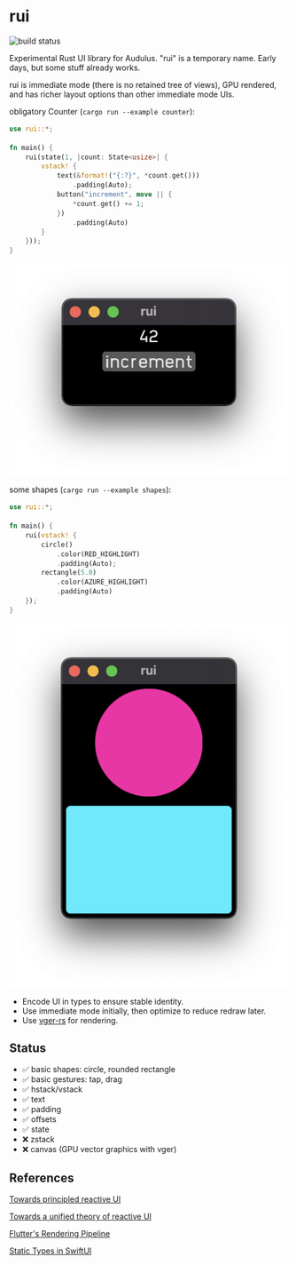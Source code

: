# rui

![build status](https://github.com/audulus/rui/actions/workflows/rust.yml/badge.svg)

Experimental Rust UI library for Audulus. "rui" is a temporary name. Early days, but some stuff already works.

rui is immediate mode (there is no retained tree of views), GPU rendered, and has richer layout options than other immediate mode UIs.

obligatory Counter (`cargo run --example counter`):

```Rust
use rui::*;

fn main() {
    rui(state(1, |count: State<usize>| {
        vstack! {
            text(&format!("{:?}", *count.get()))
                .padding(Auto);
            button("increment", move || {
                *count.get() += 1;
            })
                .padding(Auto)
        }
    }));
}
```

![counter screenshot](screenshots/counter.png)

some shapes (`cargo run --example shapes`):

```rust
use rui::*;

fn main() {
    rui(vstack! {
        circle()
            .color(RED_HIGHLIGHT)
            .padding(Auto);
        rectangle(5.0)
            .color(AZURE_HIGHLIGHT)
            .padding(Auto)
    });
}
```

![shapes screenshot](screenshots/shapes.png)

- Encode UI in types to ensure stable identity.
- Use immediate mode initially, then optimize to reduce redraw later.
- Use [vger-rs](https://github.com/audulus/vger-rs) for rendering.

## Status

- ✅ basic shapes: circle, rounded rectangle
- ✅ basic gestures: tap, drag
- ✅ hstack/vstack
- ✅ text
- ✅ padding
- ✅ offsets
- ✅ state
- ❌ zstack
- ❌ canvas (GPU vector graphics with vger)

## References

[Towards principled reactive UI](https://raphlinus.github.io/rust/druid/2020/09/25/principled-reactive-ui.html)

[Towards a unified theory of reactive UI](https://raphlinus.github.io/ui/druid/2019/11/22/reactive-ui.html)

[Flutter's Rendering Pipeline](https://www.youtube.com/watch?v=UUfXWzp0-DU)

[Static Types in SwiftUI](https://www.objc.io/blog/2019/11/05/static-types-in-swiftui/)
